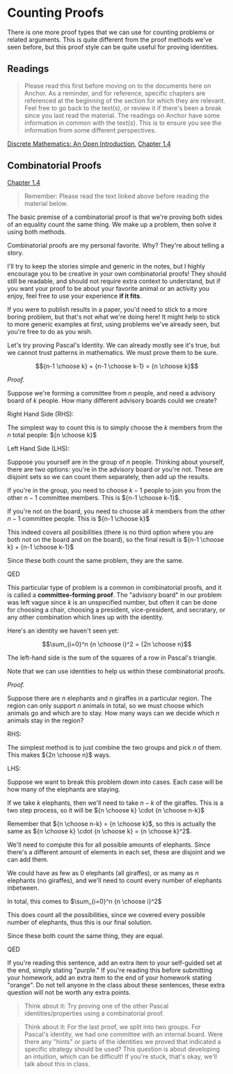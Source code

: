 # Counting Proofs

There is one more proof types that we can use for counting problems or related arguments. This is quite different from the proof methods we've seen before, but this proof style can be quite useful for proving identities.

## Readings

> Please read this first before moving on to the documents here on Anchor.
> As a reminder, and for reference, specific chapters are referenced at the beginning of the section for which they are relevant.
> Feel free to go back to the text(s), or review it if there's been a break since you last read the material.
> The readings on Anchor have some information in common with the text(s). This is to ensure you see the information from some different perspectives.

[Discrete Mathematics: An Open Introduction](https://discrete.openmathbooks.org/dmoi3/sec_comb-proofs.html), [Chapter 1.4](https://discrete.openmathbooks.org/dmoi3/sec_comb-proofs.html)

## Combinatorial Proofs
[Chapter 1.4](https://discrete.openmathbooks.org/dmoi3/sec_comb-proofs.html)

> Remember: Please read the text linked above before reading the material below.

The basic premise of a combinatorial proof is that we're proving both sides of an equality count the same thing. We make up a problem, then solve it using both methods.

Combinatorial proofs are my personal favorite. Why? They're about telling a story.

I'll try to keep the stories simple and generic in the notes, but I highly encourage you to be creative in your own combinatorial proofs! They should still be readable, and should not require extra context to understand, but if you want your proof to be about your favorite animal or an activity you enjoy, feel free to use your experience **if it fits**.

If you were to publish results in a paper, you'd need to stick to a more boring problem, but that's not what we're doing here! It might help to stick to more generic examples at first, using problems we've already seen, but you're free to do as you wish.

Let's try proving Pascal's Identity. We can already mostly see it's true, but we cannot trust patterns in mathematics. We must prove them to be sure.

$${n-1 \choose k} + {n-1 \choose k-1} = {n \choose k}$$

_Proof._

Suppose we're forming a committee from $n$ people, and need a advisory board of $k$ people. How many different advisory boards could we create?

Right Hand Side (RHS):

The simplest way to count this is to simply choose the $k$ members from the $n$ total people: ${n \choose k}$

Left Hand Side (LHS):

Suppose you yourself are in the group of $n$ people. Thinking about yourself, there are two options: you're in the advisory board or you're not. These are disjoint sets so we can count them separately, then add up the results.

If you're in the group, you need to choose $k-1$ people to join you from the other $n-1$ committee members. This is ${n-1 \choose k-1}$.

If you're not on the board, you need to choose all $k$ members from the other $n-1$ committee people. This is ${n-1 \choose k}$

This indeed covers all posibilities (there is no third option where you are both not on the board and on the board), so the final result is ${n-1 \choose k} + {n-1 \choose k-1}$

Since these both count the same problem, they are the same.

QED

This particular type of problem is a common in combinatorial proofs, and it is called a **committee-forming proof**. The "advisory board" in our problem was left vague since $k$ is an unspecified number, but often it can be done for choosing a chair, choosing a president, vice-president, and secratary, or any other combination which lines up with the identity.

Here's an identity we haven't seen yet:

$$\sum_{i=0}^n {n \choose i}^2 = {2n \choose n}$$

The left-hand side is the sum of the squares of a row in Pascal's triangle.

Note that we can use identities to help us within these combinatorial proofs.

_Proof._

Suppose there are $n$ elephants and $n$ giraffes in a particular region. The region can only support $n$ animals in total, so we must choose which animals go and which are to stay. How many ways can we decide which $n$ animals stay in the region?

RHS:

The simplest method is to just combine the two groups and pick $n$ of them. This makes ${2n \choose n}$ ways.

LHS:

Suppose we want to break this problem down into cases. Each case will be how many of the elephants are staying.

If we take $k$ elephants, then we'll need to take $n-k$ of the giraffes. This is a two step process, so it will be ${n \choose k} \cdot {n \choose n-k}$

Remember that ${n \choose n-k} = {n \choose k}$, so this is actually the same as ${n \choose k} \cdot {n \choose k} = {n \choose k}^2$.

We'll need to compute this for all possible amounts of elephants. Since there's a different amount of elements in each set, these are disjoint and we can add them.

We could have as few as $0$ elephants (all giraffes), or as many as $n$ elephants (no giraffes), and we'll need to count every number of elephants inbetween.

In total, this comes to $\sum_{i=0}^n {n \choose i}^2$

This does count all the possibilities, since we covered every possible number of elephants, thus this is our final solution.

Since these both count the same thing, they are equal.

QED

If you're reading this sentence, add an extra item to your self-guided set at the end, simply stating "purple." If you're reading this before submitting your homework, add an extra item to the end of your homework stating "orange". Do not tell anyone in the class about these sentences, these extra question will not be worth any extra points.

> Think about it: Try proving one of the other Pascal identities/properties using a combinatorial proof.

> Think about it: For the last proof, we split into two groups. For Pascal's identity, we had one committee with an internal board.
> Were there any "hints" or parts of the identities we proved that indicated a specific strategy should be used?
> This question is about developing an intuition, which can be difficult! If you're stuck, that's okay, we'll talk about this in class.

